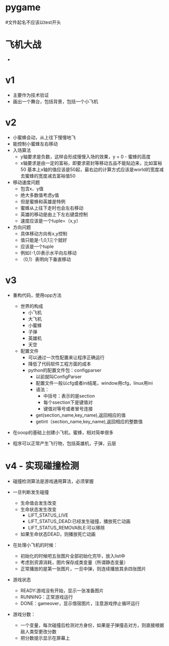 # pygame
#文件起名不应该以test开头
# 飞机大战
-

# v1
- 主要作为技术验证
- 画出一个舞台，包括背景，包括一个小飞机

# v2
- 小蜜蜂会动，从上往下慢慢地飞
- 能控制小蜜蜂左右移动
- 入场算法
   - y轴要求是负数，这样会形成慢慢入场的效果，y = 0 - 蜜蜂的高度
   - x轴要求是由一定的富裕，即要求密封等移动五品不能贴边来，比如富裕50
        基本上x轴的值应该是50起，最右边的计算方式应该是world的宽度减去蜜蜂的宽度减去富裕值50
- 移动速度问题
    - 包含x、y值
    - 绝大多数值考虑y值
    - 但是蜜蜂和英雄是特例
    - 蜜蜂从上往下走时也会左右移动
    - 英雄的移动是由上下左右键盘控制
    - 速度应该是一个tuple=（x,y）
- 方向问题
    - 具体移动方向有x,y控制
    - 值只能是-1,0,1三个就好
    - 应该是一个tuple
    - 例如(-1,0)表示水平向左移动
    - （0,1）表明向下垂直移动
    
# v3
- 重构代码，使用opp方法
   - 世界的构成
        - 小飞机
        - 大飞机
        - 小蜜蜂
        - 子弹
        - 英雄机
        - 天空
   - 配置文件
        - 可以通过一次性配置来让程序正确运行
        - 降低了代码软件工程方面的成本
        - python的配置文件包：configparser
            - 以前就叫ConfigParser
            - 配置文件一般以cfg或者ini结尾，window用cfg，linux用ini
            - 语法：
                - 中括号：表示的是section
                - 每个ssection下是键值对
                - 键值对等号或者冒号连接
            - get(section_name,key_name),返回相应的值
            - getint（section_name,key_name),返回相应的整数值
            
- 在ooop的基础上创建小飞机，蜜蜂，相对简单很多
- 程序可以正常产生飞行物，包括英雄机，子弹，云层
# v4 - 实现碰撞检测
- 碰撞检测算法是游戏通用算法，必须掌握
- 一旦判断发生碰撞
    - 生命值会发生改变
    - 生命状态发生改变
        - LIFT_STATUS_LIVE
        - LIFT_STATUS_DEAD:已经发生碰撞，播放死亡动画
        - LIFT_STATUS_REMOVABLE:可以移除
    - 如果生命状态DEAD，则播放死亡动画
    
- 在处理小飞机的时候：
    - 初始化的时候吧五张图片全部初始化完毕，放入list中
    - 考虑到资源消耗，图片保存成类变量（所谓静态变量）
    - 正常播放的是第一张图片，一旦中弹，则连续播放其余四张图片

- 游戏状态
    - READY:游戏没有开始，显示一张准备图片
    - RUNNING：正常游戏运行
    - DONE：gameover，显示借宿图片，注意游戏停止循环运行
    
- 游戏分数：
    - 一个变量，每次碰撞后检测对方身份，如果是子弹撞击对方，则直接根据敌人类型更改分数
    - 把分数提示显示在屏幕上